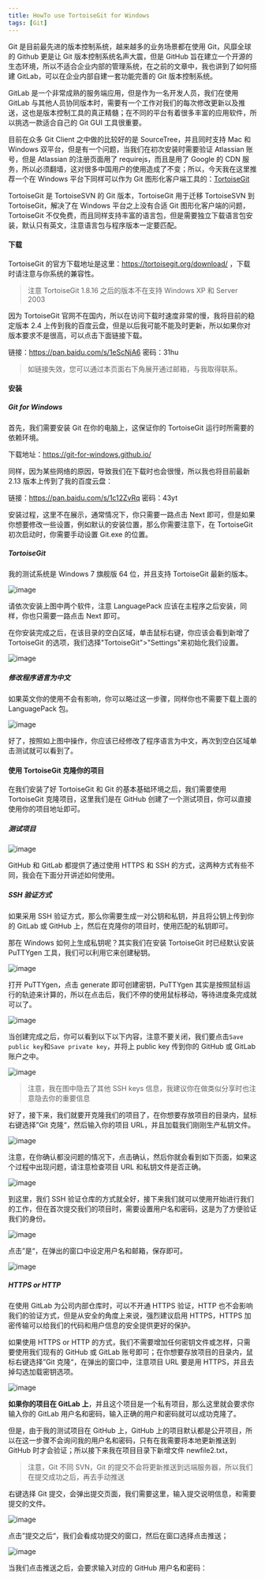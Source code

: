 ```yaml
---
title: HowTo use TortoiseGit for Windows
tags: [Git]
---
```


Git 是目前最先进的版本控制系统，越来越多的业务场景都在使用 Git，风靡全球的 Github 更是让 Git 版本控制系统名声大震，但是 GitHub 旨在建立一个开源的生态环境，所以不适合企业内部的管理系统，在之前的文章中，我也讲到了如何搭建 GitLab，可以在企业内部自建一套功能完善的 Git 版本控制系统。

GitLab 是一个非常成熟的服务端应用，但是作为一名开发人员，我们在使用 GitLab 与其他人员协同版本时，需要有一个工作对我们的每次修改更新以及推送，这也是版本控制工具的真正精髓；在不同的平台有着很多丰富的应用软件，所以挑选一款适合自己的 Git GUI 工具很重要。

目前在众多 Git Client 之中做的比较好的是 SourceTree，并且同时支持 Mac 和 Windows 双平台，但是有一个问题，当我们在初次安装时需要验证 Atlassian 账号，但是 Atlassian 的注册页面用了 requirejs，而且是用了 Google 的 CDN 服务，所以必须翻墙，这对很多中国用户的使用造成了不变；所以，今天我在这里推荐一个在 Windows 平台下同样可以作为 Git 图形化客户端工具的：[TortoiseGit][1]

TortoiseGit 是 TortoiseSVN 的 Git 版本，TortoiseGit 用于迁移 TortoiseSVN 到 TortoiseGit，解决了在 Windows 平台之上没有合适 Git 图形化客户端的问题，TortoiseGit 不仅免费，而且同样支持丰富的语言包，但是需要独立下载语言包安装，默认只有英文，注意语言包与程序版本一定要匹配。

#### 下载

TortoiseGit 的官方下载地址是这里：<https://tortoisegit.org/download/> ，下载时请注意与你系统的兼容性。

> 注意 TortoiseGit 1.8.16 之后的版本不在支持 Windows XP 和 Server 2003

因为 TortoiseGit 官网不在国内，所以在访问下载时速度非常的慢，我将目前的稳定版本 2.4 上传到我的百度云盘，但是以后我可能不能及时更新，所以如果你对版本要求不是很高，可以点击下面链接下载。

链接：<https://pan.baidu.com/s/1eScNjA6> 密码：31hu

> 如链接失效，您可以通过本页面右下角展开通过邮箱，与我取得联系。

#### 安装

##### Git for Windows

首先，我们需要安装 Git 在你的电脑上，这保证你的 TortoiseGit 运行时所需要的依赖环境。

下载地址：<https://git-for-windows.github.io/>

同样，因为某些网络的原因，导致我们在下载时也会很慢，所以我也将目前最新 2.13 版本上传到了我的百度云盘：

链接：<https://pan.baidu.com/s/1c12ZvRq> 密码：43yt

安装过程，这里不在展示，通常情况下，你只需要一路点击 Next 即可，但是如果你想要修改一些设置，例如默认的安装位置，那么你需要注意下，在 TortoiseGit 初次启动时，你需要手动设置 Git.exe 的位置。

##### TortoiseGit

我的测试系统是 Windows 7 旗舰版 64 位，并且支持 TortoiseGit 最新的版本。

![image][image-1]

请依次安装上图中两个软件，注意 LanguagePack 应该在主程序之后安装，同样，你也只需要一路点击 Next 即可。

在你安装完成之后，在该目录的空白区域，单击鼠标右键，你应该会看到新增了 TortoiseGit 的选项，我们选择"TortoiseGit"\>"Settings"来初始化我们设置。

![image][image-2]

##### 修改程序语言为中文

如果英文你的使用不会有影响，你可以略过这一步骤，同样你也不需要下载上面的 LanguagePack 包。

![image][image-3]

好了，按照如上图中操作，你应该已经修改了程序语言为中文，再次到空白区域单击测试就可以看到了。

#### 使用 TortoiseGit 克隆你的项目

在我们安装了好 TortoiseGit 和 Git 的基本基础环境之后，我们需要使用 TortoiseGit 克隆项目，这里我们是在 GitHub 创建了一个测试项目，你可以直接使用你的项目地址即可。

##### 测试项目

![image][image-4]

GitHub 和 GitLab 都提供了通过使用 HTTPS 和 SSH 的方式，这两种方式有些不同，我会在下面分开讲述如何使用。

##### SSH 验证方式

如果采用 SSH 验证方式，那么你需要生成一对公钥和私钥，并且将公钥上传到你的 GitLab 或 GitHub 上，然后在克隆你的项目时，使用匹配的私钥即可。

那在 Windows 如何上生成私钥呢？其实我们在安装 TortoiseGit 时已经默认安装 PuTTYgen 工具，我们可以利用它来创建秘钥。

![image][image-5]

打开 PuTTYgen，点击 generate 即可创建密钥，PuTTYgen 其实是按照鼠标运行的轨迹来计算的，所以在点击后，我们不停的使用鼠标移动，等待进度条完成就可以了。

![image][image-6]

当创建完成之后，你可以看到以下以下内容，注意不要关闭，我们要点击`Save public key`和`Save private key`，并将上 public key 传到你的 GitHub 或 GitLab 账户之中。

![image][image-7]

> 注意，我在图中隐去了其他 SSH keys 信息，我建议你在做类似分享时也注意隐去你的重要信息

好了，接下来，我们就要开克隆我们的项目了，在你想要存放项目的目录内，鼠标右键选择”Git 克隆“，然后输入你的项目 URL，并且加载我们刚刚生产私钥文件。

![image][image-8]

注意，在你确认都没问题的情况下，点击确认，然后你就会看到如下页面，如果这个过程中出现问题，请注意检查项目 URL 和私钥文件是否正确。

![image][image-9]

到这里，我们 SSH 验证仓库的方式就全好，接下来我们就可以使用开始进行我们的工作，但在首次提交我们的项目时，需要设置用户名和密码，这是为了方便验证我们的身份。

![image][image-10]

点击”是“，在弹出的窗口中设定用户名和邮箱，保存即可。

![image][image-11]

##### HTTPS or HTTP

在使用 GitLab 为公司内部仓库时，可以不开通 HTTPS 验证，HTTP 也不会影响我们的验证方式，但是从安全的角度上来说，强烈建议启用 HTTPS，HTTPS 加密传输可以给我们的代码和用户信息的安全提供更好的保护。

如果使用 HTTPS or HTTP 的方式，我们不需要增加任何密钥文件或怎样，只需要使用我们现有的 GitHub 或 GitLab 账号即可；在你想要存放项目的目录内，鼠标右键选择”Git 克隆“，在弹出的窗口中，注意项目 URL 要是用 HTTPS，并且去掉勾选加载密钥选项。

![image][image-12]

**如果你的项目在 GitLab 上**，并且这个项目是一个私有项目，那么这里就会要求你输入你的 GitLab 用户名和密码，输入正确的用户和密码就可以成功克隆了。

但是，由于我的测试项目在 GitHub 上，GitHub 上的项目默认都是公开项目，所以在这一步骤不会询问我的用户名和密码，只有在我需要将本地更新推送到 GitHub 时才会验证；所以接下来我在项目目录下新增文件 newfile2.txt，

> 注意，Git 不同 SVN，Git 的提交不会将更新推送到远端服务器，所以我们在提交成功之后，再去手动推送

右键选择 Git 提交，会弹出提交页面，我们需要这里，输入提交说明信息，和需要提交的文件。

![image][image-13]

点击”提交之后“，我们会看成功提交的窗口，然后在窗口选择点击推送；

![image][image-14]

当我们点击推送之后，会要求输入对应的 GitHub 用户名和密码：

[1]: https://tortoisegit.org/

[image-1]: https://samzong.oss-cn-shenzhen.aliyuncs.com/blog/q39b4.jpg
[image-2]: https://samzong.oss-cn-shenzhen.aliyuncs.com/blog/educ5.jpg
[image-3]: https://samzong.oss-cn-shenzhen.aliyuncs.com/blog/afmvd.jpg
[image-4]: https://samzong.oss-cn-shenzhen.aliyuncs.com/blog/ot84j.jpg
[image-5]: https://samzong.oss-cn-shenzhen.aliyuncs.com/blog/dh1fb.jpg
[image-6]: https://samzong.oss-cn-shenzhen.aliyuncs.com/blog/2uyf3.jpg
[image-7]: https://samzong.oss-cn-shenzhen.aliyuncs.com/blog/stgw9.jpg
[image-8]: https://samzong.oss-cn-shenzhen.aliyuncs.com/blog/y7dsh.jpg
[image-9]: https://samzong.oss-cn-shenzhen.aliyuncs.com/blog/bltrs.jpg
[image-10]: https://samzong.oss-cn-shenzhen.aliyuncs.com/blog/07sxd.jpg
[image-11]: https://samzong.oss-cn-shenzhen.aliyuncs.com/blog/wid9v.jpg
[image-12]: https://samzong.oss-cn-shenzhen.aliyuncs.com/blog/givvr.jpg
[image-13]: https://samzong.oss-cn-shenzhen.aliyuncs.com/blog/ata4r.jpg
[image-14]: https://samzong.oss-cn-shenzhen.aliyuncs.com/blog/q4cq7.jpg
